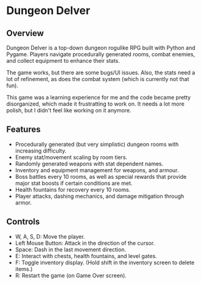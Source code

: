 # Dungeon Delver

## Overview
Dungeon Delver is a top-down dungeon rogulike RPG built with Python and Pygame. Players navigate procedurally generated rooms, combat enemies, and collect equipment to enhance their stats. 

The game works, but there are some bugs/UI issues. Also, the stats need a lot of refinement, as does the combat system (which is currently not that fun).

This game was a learning experience for me and the code became pretty disorganized, which made it frustratting to work on. It needs a lot more polish, but I didn't feel like working on it anymore.

## Features
- Procedurally generated (but very simplistic) dungeon rooms with increasing difficulty.
- Enemy stat/movement scaling by room tiers.
- Randomly generated weapons with stat dependent names.
- Inventory and equipment management for weapons, and armour.
- Boss battles every 10 rooms, as well as special rewards that provide major stat boosts if certain conditions are met.
- Health fountains for recovery every 10 rooms.
- Player attacks, dashing mechanics, and damage mitigation through armor.

## Controls
- W, A, S, D: Move the player.
- Left Mouse Button: Attack in the direction of the cursor.
- Space: Dash in the last movement direction.
- E: Interact with chests, health fountains, and level gates.
- F: Toggle inventory display. (Hold shift in the inventory screen to delete items.)
- R: Restart the game (on Game Over screen).
